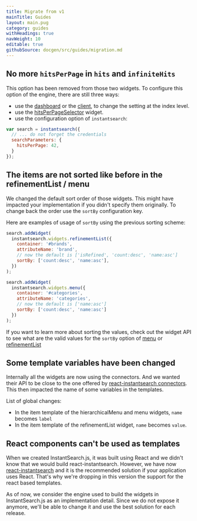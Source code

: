 ```yaml
---
title: Migrate from v1
mainTitle: Guides
layout: main.pug
category: guides
withHeadings: true
navWeight: 10
editable: true
githubSource: docgen/src/guides/migration.md
---
```


## No more `hitsPerPage` in `hits` and `infiniteHits`

This option has been removed from those two widgets. To configure
this option of the engine, there are still three ways:

 - use the [dashboard](https://www.algolia.com/explorer/display/) or
   the [client](https://www.algolia.com/doc/api-client/default/settings/#set-settings),
   to change the setting at the index level.
 - use the [hitsPerPageSelector](../widgets/hitsPerPageSelector.html) widget.
 - use the configuration option of `instantsearch`:

```javascript
var search = instantsearch({
  // ... do not forget the credentials
  searchParameters: {
    hitsPerPage: 42,
  }
});
```

## The items are not sorted like before in the refinementList / menu

We changed the default sort order of those widgets. This might have impacted your implementation
if you didn't specify them originally. To change back the order use the `sortBy` configuration
key.

Here are examples of usage of `sortBy` using the previous sorting scheme:

```javascript
search.addWidget(
  instantsearch.widgets.refinementList({
    container: '#brands',
    attributeName: 'brand',
    // now the default is ['isRefined', 'count:desc', 'name:asc']
    sortBy: ['count:desc', 'name:asc'],
  })
);

search.addWidget(
  instantsearch.widgets.menu({
    container: '#categories',
    attributeName: 'categories',
    // now the default is ['name:asc']
    sortBy: ['count:desc', 'name:asc']
  })
);
```

If you want to learn more about sorting the values, check out the widget API to see what are
the valid values for the `sortBy` option of [menu](../widgets/menu.html#struct-MenuWidgetOptions-sortBy) or
[refinementList](../widgets/refinementList.html#struct-RefinementListWidgetOptions-sortBy)

## Some template variables have been changed

Internally all the widgets are now using the connectors. And we wanted their API
to be close to the one offered by [react-instantsearch connectors](https://community.algolia.com/react-instantsearch/connectors/). This then
impacted the name of some variables in the templates.

List of global changes:

 - In the item template of the hierarchicalMenu and menu widgets, `name` becomes `label`
 - In the item template of the refinementList widget, `name` becomes `value`.

## React components can't be used as templates

When we created InstantSearch.js, it was built using React and we didn't
know that we would build react-instantsearch. However, we have now [react-instantsearch](https://community.algolia.com/react-instantsearch)
and it is the recommended solution if your application uses React. That's why we're
dropping in this version the support for the react based templates.

As of now, we consider the engine used to build the widgets in InstantSearch.js
as an implementation detail. Since we do not expose it anymore, we'll be able
to change it and use the best solution for each release.
